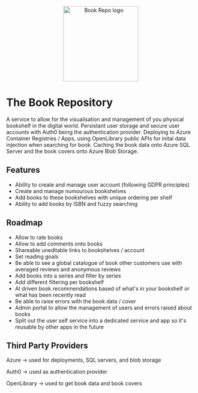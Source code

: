 <div align="center">
<img width="200" alt="Book Repo logo" src="https://github.com/JeCFe/book-repo/assets/38367384/225023c4-8d80-4a84-9a88-18402563fa19">
</div>

# The Book Repository

A service to allow for the visualisation and management of you physical bookshelf in the digital world. Persistant user storage and secure user accounts with Auth0 being the authentication provider. Deploying to Azure Container Registries / Apps, using OpenLibrary public APIs for inital data injection when searching for book. Caching the book data onto Azure SQL Server and the book covers onto Azure Blob Storage. 

## Features

- Ability to create and manage user account (following GDPR principles)
- Create and manage numourous bookshelves
- Add books to these bookshelves with unique ordering per shelf
- Ability to add books by ISBN and fuzzy searching



## Roadmap

- Allow to rate books
- Allow to add comments onto books
- Shareable uneditable links to bookshelves / account
- Set reading goals 
- Be able to see a global catalogue of book other customers use with averaged reviews and anonymous reviews
- Add books into a series and filter by series 
- Add different filtering per bookshelf 
- AI driven book recommendations based of what's in your bookshelf or what has been recently read  
- Be able to raise errors with the book data / cover
- Admin portal to allow the management of users and errors raised about books
- Split out the user self service into a dedicated service and app so it's reusable by other apps in the future


## Third Party Providers

Azure -> used for deployments, SQL servers, and blob storage 

Auth0 -> used as authentication provider 

OpenLibrary -> used to get book data and book covers

